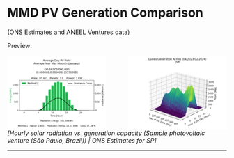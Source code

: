# MMD PV Generation Comparison
(ONS Estimates and ANEEL Ventures data)

Preview:

<div align="center" style="display: flex; justify-content: space-between;">
  <img src="sample-2d.png" width="45%" alt="Radiation vs Generation Curve">
  <img src="sample-usines-SP.png" width="45%" alt="ANS Estimates for SP">
</div

*[Hourly solar radiation vs. generation capacity  (Sample photovoltaic venture (São Paulo, Brazil)) | ONS Estimates for SP]*  

---
